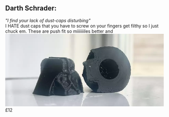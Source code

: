 ## Darth Schrader:
_"I find your lack of dust-caps disturbing"_
<br/>
I HATE dust caps that you have to screw on your fingers get filthy so I just chuck em. These are push fit so miiiiiiiles better and
![darth](img/darth.webp)<br/>
£12
